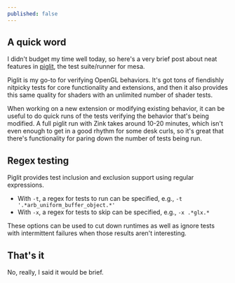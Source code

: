 ```yaml
---
published: false
---
```

## A quick word

I didn't budget my time well today, so here's a very brief post about neat features in [piglit](https://gitlab.freedesktop.org/mesa/piglit), the test suite/runner for mesa.

Piglit is my go-to for verifying OpenGL behaviors. It's got tons of fiendishly nitpicky tests for core functionality and extensions, and then it also provides this same quality for shaders with an unlimited number of shader tests.

When working on a new extension or modifying existing behavior, it can be useful to do quick runs of the tests verifying the behavior that's being modified. A full piglit run with Zink takes around 10-20 minutes, which isn't even enough to get in a good rhythm for some desk curls, so it's great that there's functionality for paring down the number of tests being run.

## Regex testing
Piglit provides test inclusion and exclusion support using regular expressions. 
* With `-t`, a regex for tests to run can be specified, e.g., `-t '.*arb_uniform_buffer_object.*'`
* With `-x`, a regex for tests to skip can be specified, e.g., `-x .*glx.*`

These options can be used to cut down runtimes as well as ignore tests with intermittent failures when those results aren't interesting.

## That's it
No, really, I said it would be brief.